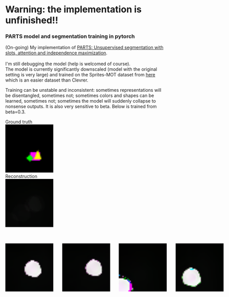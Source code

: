 # Warning: the implementation is unfinished!! 
### PARTS model and segmentation training in pytorch
(On-going) My implementation of [PARTS: Unsupervised segmentation with slots, attention and independence maximization](https://openaccess.thecvf.com/content/ICCV2021/papers/Zoran_PARTS_Unsupervised_Segmentation_With_Slots_Attention_and_Independence_Maximization_ICCV_2021_paper.pdf).
<br/><br/>
I'm still debugging the model (help is welcomed of course). \
The model is currently significantly downscaled (model with the original setting is very large) and trained on the Sprites-MOT dataset from [here](https://github.com/ecker-lab/object-centric-representation-benchmark) which is an easier dataset than Clevrer.

Training can be unstable and inconsistent: sometimes representations will be disentangled, sometimes not; sometimes colors and shapes can be learned, sometimes not; sometimes the model will suddenly collapse to nonsense outputs. It is also very sensitive to beta. Below is trained from beta=0.3. 

<div>Ground truth<br/><img width="150" alt="" src="/images/gt1.gif"></div>  <nobr/> <div>Reconstruction<br/><img width="150" alt="" src="/images/recon1.gif"></div><br/><br/>


<img width="150" alt="" src="/images/0_1.gif"> &nbsp;&nbsp;&nbsp;&nbsp;&nbsp; <img width="150" alt="" src="/images/1_1.gif"> &nbsp;&nbsp;&nbsp;&nbsp;&nbsp; <img width="150" alt="" src="/images/2_1.gif"> &nbsp;&nbsp;&nbsp;&nbsp;&nbsp; <img width="150" alt="" src="/images/3_1.gif">
